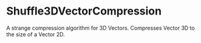 # Shuffle3DVectorCompression
A strange compression algorithm for 3D Vectors. Compresses Vector 3D to the size of a Vector 2D.
